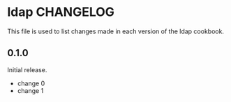 # ldap CHANGELOG

This file is used to list changes made in each version of the ldap cookbook.

## 0.1.0

Initial release.

- change 0
- change 1
